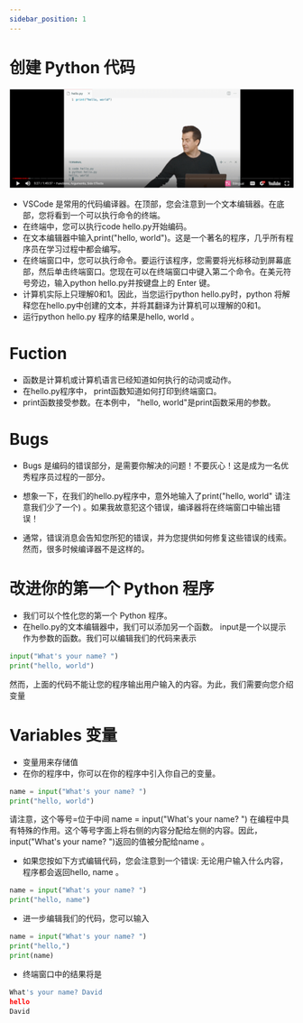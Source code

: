 ```yaml
---
sidebar_position: 1
---
```


# 创建 Python 代码

![](https://raw.githubusercontent.com/mouuii/picture/master/1732779862345.png)

- VSCode 是常用的代码编译器。在顶部，您会注意到一个文本编辑器。在底部，您将看到一个可以执行命令的终端。
- 在终端中，您可以执行code hello.py开始编码。
- 在文本编辑器中输入print("hello, world")。这是一个著名的程序，几乎所有程序员在学习过程中都会编写。
- 在终端窗口中，您可以执行命令。要运行该程序，您需要将光标移动到屏幕底部，然后单击终端窗口。您现在可以在终端窗口中键入第二个命令。在美元符号旁边，输入python hello.py并按键盘上的 Enter 键。
- 计算机实际上只理解0和1。因此，当您运行python hello.py时，python 将解释您在hello.py中创建的文本，并将其翻译为计算机可以理解的0和1。
- 运行python hello.py 程序的结果是hello, world 。

# Fuction

- 函数是计算机或计算机语言已经知道如何执行的动词或动作。
- 在hello.py程序中， print函数知道如何打印到终端窗口。
- print函数接受参数。在本例中， "hello, world"是print函数采用的参数。

# Bugs

- Bugs 是编码的错误部分，是需要你解决的问题！不要灰心！这是成为一名优秀程序员过程的一部分。

- 想象一下，在我们的hello.py程序中，意外地输入了print("hello, world" 请注意我们少了一个) 。如果我故意犯这个错误，编译器将在终端窗口中输出错误！
- 通常，错误消息会告知您所犯的错误，并为您提供如何修复这些错误的线索。然而，很多时候编译器不是这样的。

# 改进你的第一个 Python 程序

- 我们可以个性化您的第一个 Python 程序。
- 在hello.py的文本编辑器中，我们可以添加另一个函数。 input是一个以提示作为参数的函数。我们可以编辑我们的代码来表示

```python
input("What's your name? ")
print("hello, world")
```

然而，上面的代码不能让您的程序输出用户输入的内容。为此，我们需要向您介绍变量

# Variables 变量

- 变量用来存储值
- 在你的程序中，你可以在你的程序中引入你自己的变量。

```python
name = input("What's your name? ")
print("hello, world")
```

请注意，这个等号=位于中间 name = input("What's your name? ") 在编程中具有特殊的作用。这个等号字面上将右侧的内容分配给左侧的内容。因此， input("What's your name? ")返回的值被分配给name 。

- 如果您按如下方式编辑代码，您会注意到一个错误: 无论用户输入什么内容，程序都会返回hello, name 。 

```python
name = input("What's your name? ")
print("hello, name")
```
- 进一步编辑我们的代码，您可以输入

```python
name = input("What's your name? ")
print("hello,")
print(name)
```
- 终端窗口中的结果将是
```python
What's your name? David
hello
David
```
